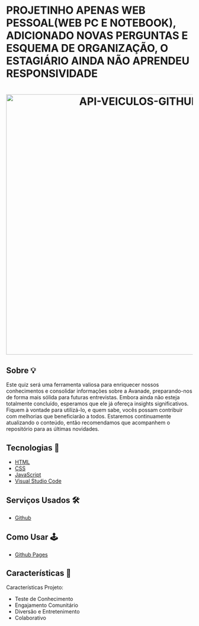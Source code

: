 
<h1>
  PROJETINHO APENAS WEB PESSOAL(WEB PC E NOTEBOOK), ADICIONADO NOVAS PERGUNTAS E ESQUEMA DE ORGANIZAÇÃO, O ESTAGIÁRIO AINDA NÃO APRENDEU RESPONSIVIDADE
</h1>

<h1 align="center">
  <img width="700" alt="API-VEICULOS-GITHUB" src="https://github.com/JoseCMessias/Quizz-Avanade/assets/104660308/afd31473-21d0-485b-a2b1-95448f13f016">
</h1>

## Sobre &#128161;
  
Este quiz será uma ferramenta valiosa para enriquecer nossos conhecimentos e consolidar informações sobre a Avanade, preparando-nos de forma mais sólida para futuras entrevistas. 
Embora ainda não esteja totalmente concluído, esperamos que ele já ofereça insights significativos. Fiquem à vontade para utilizá-lo, e quem sabe, vocês possam contribuir com melhorias
que beneficiarão a todos. Estaremos continuamente atualizando o conteúdo, então recomendamos que acompanhem o repositório para as últimas novidades.

## Tecnologias &#128126;

- [HTML](https://developer.mozilla.org/pt-BR/docs/Learn/Getting_started_with_the_web/HTML_basics)
- [CSS](https://developer.mozilla.org/pt-BR/docs/Learn/CSS/First_steps/What_is_CSS)
- [JavaScript](https://developer.mozilla.org/pt-BR/docs/Web/JavaScript)
- [Visual Studio Code](https://code.visualstudio.com)

## Serviços Usados &#128736;&#65039;

- [Github](https://github.com/)

## Como Usar 	&#128377;&#65039;

- [Github Pages](https://lucasadao.github.io/Quizz-Avanade/)

## Características 		&#128221;

Características Projeto:
- Teste de Conhecimento
- Engajamento Comunitário
- Diversão e Entretenimento
- Colaborativo

